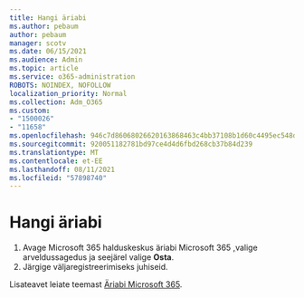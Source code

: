 ```yaml
---
title: Hangi äriabi
ms.author: pebaum
author: pebaum
manager: scotv
ms.date: 06/15/2021
ms.audience: Admin
ms.topic: article
ms.service: o365-administration
ROBOTS: NOINDEX, NOFOLLOW
localization_priority: Normal
ms.collection: Adm_O365
ms.custom:
- "1500026"
- "11658"
ms.openlocfilehash: 946c7d86068026620163868463c4bb37108b1d60c4495ec548dc36043bce8414
ms.sourcegitcommit: 920051182781bd97ce4d4d6fbd268cb37b84d239
ms.translationtype: MT
ms.contentlocale: et-EE
ms.lasthandoff: 08/11/2021
ms.locfileid: "57898740"
---
```

# <a name="get-business-assist"></a>Hangi äriabi

1. Avage Microsoft 365 halduskeskus äriabi Microsoft 365 [,](https://go.microsoft.com/fwlink/p/?linkid=2158423)valige arveldussagedus ja seejärel valige **Osta**.
2. Järgige väljaregistreerimiseks juhiseid.

Lisateavet leiate teemast [Äriabi Microsoft 365](https://docs.microsoft.com/microsoft-365/admin/misc/business-assist).